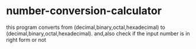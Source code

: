 # number-conversion-calculator
this program converts from (decimal,binary,octal,hexadecimal) to (decimal,binary,octal,hexadecimal).
and,also check if the input number is in right form or not
